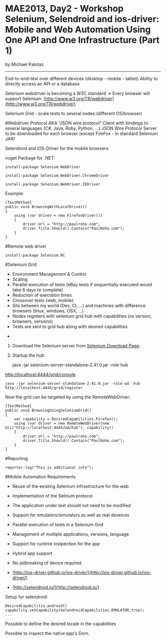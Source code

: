 MAE2013, Day2 - Workshop Selenium, Selendroid and ios-driver: Mobile and Web Automation Using One API and One Infrastructure (Part 1) 
===
by Michael Palotas

---
End-to-end-test over different devices (desktop - mobile - tablet)
Ability to directly access an API or a database

Selenium webdriver is becoming a W3C standard -> Every browser will support Selenium: [http://www.w3.org/TR/webdriver](http://www.w3.org/TR/webdriver)

Selenium Grid - scale tests to several nodes (different OS/browser) 

#Webdriver Protocol
AKA "JSON wire protocol"
Client with bindings to several languages (C#, Java, Ruby, Python, ...)
JSON Wire Protocol
Server to be downloaded for each browser (except FireFox - in standard Selenium JAR)

Selendroid and iOS-Driver for the mobile browsers

nuget Package for .NET:

    install-package Selenium.WebDriver

    install-package Selenium.WebDriver.ChromeDriver

    install-package Selenium.WebDriver.IEDriver

Example:

    [TestMethod]
    public void BrowsingWithLocalDriver()
    {
        using (var driver = new FirefoxDriver())
        {
            driver.Url = "http://paulroho.com";
            driver.Title.Should().Contain("PaulRoho.com");
        }
    }


#Remote web driver 

    install-package Selenium.RC

#Selenium Grid

* Environment Management & Control
* Scaling
* Parallel execution of tests (eBay tests if sequentially executed would take 6 days to complete)
* Reduction of execution times
* Crossover tests (web, mobile)
* Sits between my world (Dev, CI, ...) and machines with difference browsers (linux, windows, OSX, ...)
* Nodes registers with selenium grid hub with capabilities (os version, browsers, versions)
* Tests are sent to grid hub along with desired capabilities

-

1. Download the Selenium server from [Selenium Download Page](http://www.seleniumhq.org/download/).
2. Startup the hub

    java -jar selenium-server-standalone-2.41.0.jar -role hub

[http://localhost:4444/grid/console](http://localhost:4444/grid/console)

    java -jar selenium-server-standalone-2.41.0.jar -role wd -hub http://localhost:4444/grid/register

Now the grid can be targeted by using the RemoteWebDriver:

    [TestMethod]
    public void BrowsingUsingSeleniumGrid()
    {
        var capability = DesiredCapabilities.Firefox();
        using (var driver = new RemoteWebDriver(new Uri("http://localhost:4444/wd/hub"), capability))
        {
            driver.Url = "http://paulroho.com";
            driver.Title.Should().Contain("PaulRoho.com");
        }
    }


#Reporting

    reporter.log("This is additional info");

#Mobile Automation Requirements
* Reuse of the existing Selenium infrastructure for the web
* Implementation of the Selnium protocol
* The application under test should not need to be modified
* Support for emulators/simulators as well as real deveices
* Parallel execution of tests in a Selenium Grid
* Management of multiple applications, versions, language
* Support for runtime instpection for the app
* Hybrid app support
* No jailbreaking of device required

* [http://ios-driver.github.io/ios-driver/](http://ios-driver.github.io/ios-driver/)
* [http://selendroid.io/](http://selendroid.io/)

Setup for selendroid:

    DesiredCapabilitis.android()
    capability.setCapability(SelendroidCapabilities.EMULATOR,true);
    ...

Possible to define the desired locale in the capabilities

Possible to inspect the native app's Dom.